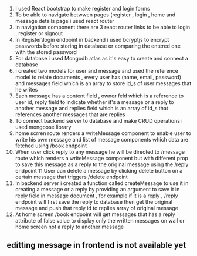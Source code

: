 

1. I used React bootstrap to make register and login forms
2. To be able to navigate betwwen pages (register , login , home and message details page i used react router
3. In navigation component there are 3 react router links to be able to login , register or signout
4. In Register\login endpoint in backend i used bcryptjs to encrypt passwords before storing in database or comparing the entered one with the stored password
5. For database i used Mongodb atlas as it's easy to create and connect a database 
6. I created two models for user and message and used the reference model to relate documents  , every user has (name, email, password) and messages field which is an array to store id_s of user messages that he writes 
7. Each  message has a content field , owner feld which is a reference to user id, reply field to indicate whether it's a message or a reply to another message and replies field which is an array of id_s that references another messages that are replies
8. To connect backend server to database and make CRUD operations i used mongoose library 
9. home scrren route renders a writeMessage component to enable user to write his own message and list of message components which data are fetched using /book endpoint 
10. When user click reply to any message he will be directed to /message route which renders a writeMessage component but with different prop to save this message as a reply to the original message using the /reply endpoint
11.User can delete a message by clicking delete button on a certain message that triggers /delete endpoint 
12. In backend server i created a function called createMessage to use it in creating a message or a reply by providing an argument to save it in reply field in message document , for example if it is a reply , /reply endpoint will first save the reply to database then get the original message and push that reply id to replies array of original message
13. At home screen /book endpoint will get messages that has a reply attribute of false value to display only the written messages on wall or home screen not a reply to another message

## editting message in frontend is not available yet
